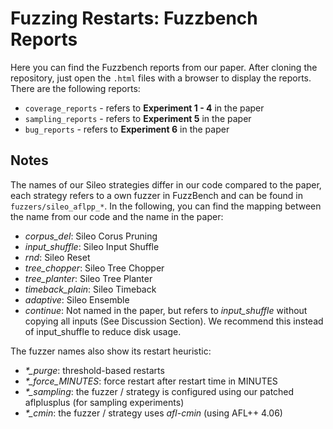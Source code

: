 # Fuzzing Restarts: Fuzzbench Reports

Here you can find the Fuzzbench reports from our paper. After cloning the repository, just open the `.html` files with a browser to display the reports.
There are the following reports:

- `coverage_reports` - refers to **Experiment 1 - 4** in the paper
- `sampling_reports` - refers to **Experiment 5** in the paper
- `bug_reports` - refers to **Experiment 6** in the paper

## Notes

The names of our Sileo strategies differ in our code compared to the paper, each strategy refers to a own fuzzer in FuzzBench and can be found in `fuzzers/sileo_aflpp_*`. In the following, you can find the mapping between the name from our code and the name in the paper:

- *corpus_del*: Sileo Corus Pruning
- *input_shuffle*: Sileo Input Shuffle
- *rnd*: Sileo Reset
- *tree_chopper*: Sileo Tree Chopper
- *tree_planter*: Sileo Tree Planter
- *timeback_plain*: Sileo Timeback
- *adaptive*: Sileo Ensemble
- *continue*: Not named in the paper, but refers to *input_shuffle* without copying all inputs (See Discussion Section). We recommend this instead of input_shuffle to reduce disk usage.

The fuzzer names also show its restart heuristic:

- *\*_purge*: threshold-based restarts
- *\*_force_MINUTES*: force restart after restart time in MINUTES
- *\*_sampling*: the fuzzer / strategy is configured using our patched aflplusplus (for sampling experiments)
- *\*_cmin*: the fuzzer / strategy uses *afl-cmin* (using AFL++ 4.06)
